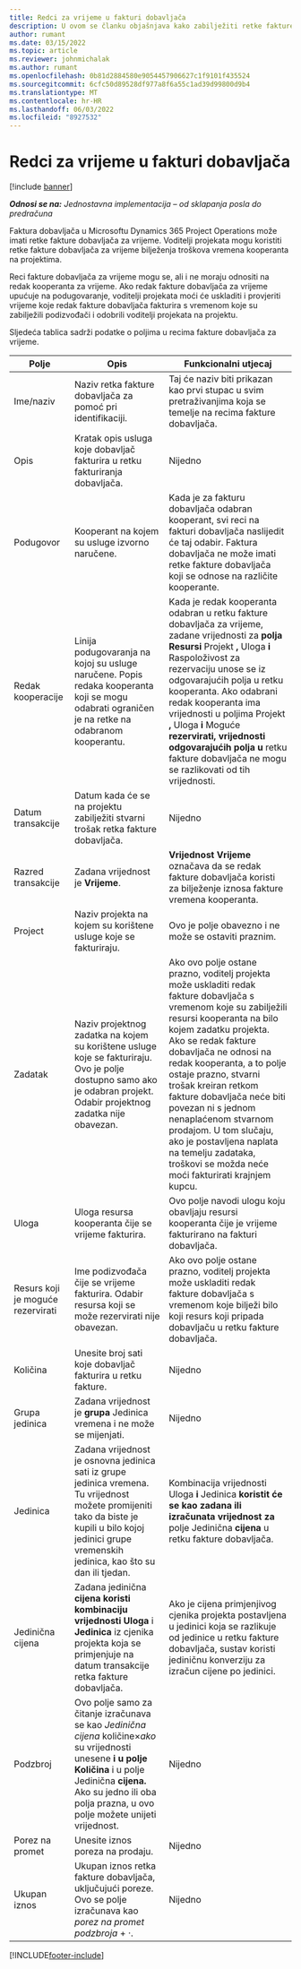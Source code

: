 ```yaml
---
title: Redci za vrijeme u fakturi dobavljača
description: U ovom se članku objašnjava kako zabilježiti retke fakture dobavljača za vremenske troškove koje su stavili kooperanti.
author: rumant
ms.date: 03/15/2022
ms.topic: article
ms.reviewer: johnmichalak
ms.author: rumant
ms.openlocfilehash: 0b81d2884580e9054457906627c1f9101f435524
ms.sourcegitcommit: 6cfc50d89528df977a8f6a55c1ad39d99800d9b4
ms.translationtype: MT
ms.contentlocale: hr-HR
ms.lasthandoff: 06/03/2022
ms.locfileid: "8927532"
---
```

# <a name="vendor-invoice-lines-for-time"></a>Redci za vrijeme u fakturi dobavljača

[!include [banner](../../includes/dataverse-preview.md)]

_**Odnosi se na:** Jednostavna implementacija – od sklapanja posla do predračuna_

Faktura dobavljača u Microsoftu Dynamics 365 Project Operations može imati retke fakture dobavljača za vrijeme. Voditelji projekata mogu koristiti retke fakture dobavljača za vrijeme bilježenja troškova vremena kooperanta na projektima.

Reci fakture dobavljača za vrijeme mogu se, ali i ne moraju odnositi na redak kooperanta za vrijeme. Ako redak fakture dobavljača za vrijeme upućuje na podugovaranje, voditelji projekata moći će uskladiti i provjeriti vrijeme koje redak fakture dobavljača fakturira s vremenom koje su zabilježili podizvođači i odobrili voditelji projekata na projektu.

Sljedeća tablica sadrži podatke o poljima u recima fakture dobavljača za vrijeme.

| Polje | Opis | Funkcionalni utjecaj |
| --- | --- | --- |
| Ime/naziv | Naziv retka fakture dobavljača za pomoć pri identifikaciji. | Taj će naziv biti prikazan kao prvi stupac u svim pretraživanjima koja se temelje na recima fakture dobavljača. |
| Opis | Kratak opis usluga koje dobavljač fakturira u retku fakturiranja dobavljača. | Nijedno |
| Podugovor | Kooperant na kojem su usluge izvorno naručene. | Kada je za fakturu dobavljača odabran kooperant, svi reci na fakturi dobavljača naslijedit će taj odabir. Faktura dobavljača ne može imati retke fakture dobavljača koji se odnose na različite kooperante. |
| Redak kooperacije | Linija podugovaranja na kojoj su usluge naručene. Popis redaka kooperanta koji se mogu odabrati ograničen je na retke na odabranom kooperantu. | Kada je redak kooperanta odabran u retku fakture dobavljača za vrijeme, zadane vrijednosti za **polja Resursi** Projekt **,** Uloga **i** Raspoloživost za rezervaciju unose se iz odgovarajućih polja u retku kooperanta. Ako odabrani redak kooperanta ima vrijednosti u poljima Projekt **,** Uloga **i** Moguće **rezervirati, vrijednosti odgovarajućih polja u** retku fakture dobavljača ne mogu se razlikovati od tih vrijednosti. |
| Datum transakcije | Datum kada će se na projektu zabilježiti stvarni trošak retka fakture dobavljača. | Nijedno |
| Razred transakcije | Zadana vrijednost je **Vrijeme**. | **Vrijednost Vrijeme** označava da se redak fakture dobavljača koristi za bilježenje iznosa fakture vremena kooperanta. |
| Project | Naziv projekta na kojem su korištene usluge koje se fakturiraju. | Ovo je polje obavezno i ne može se ostaviti praznim. |
| Zadatak | Naziv projektnog zadatka na kojem su korištene usluge koje se fakturiraju. Ovo je polje dostupno samo ako je odabran projekt. Odabir projektnog zadatka nije obavezan. | Ako ovo polje ostane prazno, voditelj projekta može uskladiti redak fakture dobavljača s vremenom koje su zabilježili resursi kooperanta na bilo kojem zadatku projekta. Ako se redak fakture dobavljača ne odnosi na redak kooperanta, a to polje ostaje prazno, stvarni trošak kreiran retkom fakture dobavljača neće biti povezan ni s jednom nenaplaćenom stvarnom prodajom. U tom slučaju, ako je postavljena naplata na temelju zadataka, troškovi se možda neće moći fakturirati krajnjem kupcu. |
| Uloga | Uloga resursa kooperanta čije se vrijeme fakturira. | Ovo polje navodi ulogu koju obavljaju resursi kooperanta čije je vrijeme fakturirano na fakturi dobavljača. |
| Resurs koji je moguće rezervirati | Ime podizvođača čije se vrijeme fakturira. Odabir resursa koji se može rezervirati nije obavezan. | Ako ovo polje ostane prazno, voditelj projekta može uskladiti redak fakture dobavljača s vremenom koje bilježi bilo koji resurs koji pripada dobavljaču u retku fakture dobavljača. |
| Količina | Unesite broj sati koje dobavljač fakturira u retku fakture. |Nijedno |
| Grupa jedinica | Zadana vrijednost je **grupa** Jedinica vremena i ne može se mijenjati. | Nijedno |
| Jedinica | Zadana vrijednost je osnovna jedinica sati iz grupe jedinica vremena. Tu vrijednost možete promijeniti tako da biste je kupili u bilo kojoj jedinici grupe vremenskih jedinica, kao što su dan ili tjedan. | Kombinacija vrijednosti Uloga **i** Jedinica **koristit će se kao zadana ili izračunata vrijednost za** polje Jedinična **cijena** u retku fakture dobavljača. |
| Jedinična cijena | Zadana jedinična **cijena koristi kombinaciju vrijednosti Uloga** i **Jedinica** iz cjenika projekta koja se primjenjuje na datum transakcije retka fakture dobavljača. | Ako je cijena primjenjivog cjenika projekta postavljena u jedinici koja se razlikuje od jedinice u retku fakture dobavljača, sustav koristi jediničnu konverziju za izračun cijene po jedinici. |
| Podzbroj | Ovo polje samo za čitanje izračunava se kao *Jedinična cijena* količine&times;*ako* su vrijednosti unesene **i u polje Količina** i u polje Jedinična **cijena.** Ako su jedno ili oba polja prazna, u ovo polje možete unijeti vrijednost. | Nijedno |
| Porez na promet | Unesite iznos poreza na prodaju. | Nijedno |
| Ukupan iznos | Ukupan iznos retka fakture dobavljača, uključujući poreze. Ovo se polje izračunava kao *porez na promet podzbroja* + *·*. | Nijedno |

[!INCLUDE[footer-include](../../includes/footer-banner.md)]
